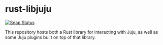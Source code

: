 rust-libjuju
============

[![Snap Status](https://build.snapcraft.io/badge/knkski/rust-libjuju.svg)](https://build.snapcraft.io/user/knkski/rust-libjuju)


This repository hosts both a Rust library for interacting with Juju,
as well as some Juju plugins built on top of that library.

